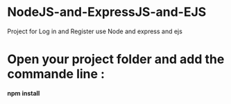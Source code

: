 # NodeJS-and-ExpressJS-and-EJS
Project for Log in and Register use Node and express and ejs 


# Open your project folder and add the commande line :

**npm install**
